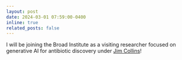 ```yaml
---
layout: post
date: 2024-03-01 07:59:00-0400
inline: true
related_posts: false
---
```


I will be joining the Broad Institute as a visiting researcher focused on generative AI for antibiotic discovery under [Jim Collins](https://en.wikipedia.org/wiki/James_J._Collins)!
